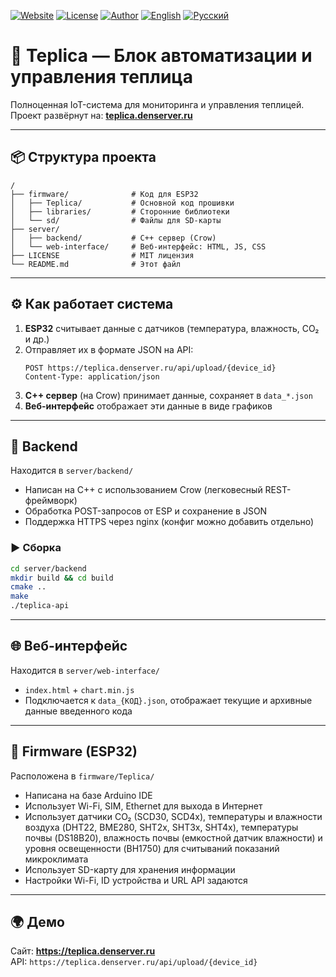 [![Website](https://img.shields.io/badge/🌐%20website-teplica.denserver.ru-blue?style=flat-square)](https://teplica.denserver.ru)
[![License](https://img.shields.io/badge/license-MIT-green.svg?style=flat-square)](LICENSE)
[![Author](https://img.shields.io/badge/author-DenSawer-orange?style=flat-square&logo=github)](https://github.com/DenSawer)
[![English](https://img.shields.io/badge/EN-English-blue?style=flat-square)](README_EN.md)
[![Русский](https://img.shields.io/badge/RU-Русский-red?style=flat-square)](README.md)

# 🌿 Teplica — Блок автоматизации и управления теплица

Полноценная IoT-система для мониторинга и управления теплицей.  
Проект развёрнут на: **[teplica.denserver.ru](https://teplica.denserver.ru)**

---

## 📦 Структура проекта

```
/
├── firmware/              # Код для ESP32
│   ├── Teplica/           # Основной код прошивки
│   ├── libraries/         # Сторонние библиотеки
│   └── sd/                # Файлы для SD-карты
├── server/
│   ├── backend/           # C++ сервер (Crow)
│   └── web-interface/     # Веб-интерфейс: HTML, JS, CSS
├── LICENSE                # MIT лицензия
└── README.md              # Этот файл
```

---

## ⚙️ Как работает система

1. **ESP32** считывает данные с датчиков (температура, влажность, CO₂ и др.)
2. Отправляет их в формате JSON на API:
   ```
   POST https://teplica.denserver.ru/api/upload/{device_id}
   Content-Type: application/json
   ```
3. **C++ сервер** (на Crow) принимает данные, сохраняет в `data_*.json`
4. **Веб-интерфейс** отображает эти данные в виде графиков

---

## 🔧 Backend

Находится в `server/backend/`

- Написан на C++ с использованием Crow (легковесный REST-фреймворк)
- Обработка POST-запросов от ESP и сохранение в JSON
- Поддержка HTTPS через nginx (конфиг можно добавить отдельно)

### ▶️ Сборка

```bash
cd server/backend
mkdir build && cd build
cmake ..
make
./teplica-api
```

---

## 🌐 Веб-интерфейс

Находится в `server/web-interface/`

- `index.html` + `chart.min.js`
- Подключается к `data_{КОД}.json`, отображает текущие и архивные данные введенного кода

---

## 📡 Firmware (ESP32)

Расположена в `firmware/Teplica/`

- Написана на базе Arduino IDE
- Использует Wi-Fi, SIM, Ethernet для выхода в Интернет
- Использует датчики CO₂ (SCD30, SCD4x), температуры и влажности воздуха (DHT22, BME280, SHT2x, SHT3x, SHT4x), температуры почвы (DS18B20), влажность почвы (емкостной датчик влажности) и уровня освещенности (BH1750) для считываний показаний микроклимата
- Использует SD-карту для хранения информации
- Настройки Wi-Fi, ID устройства и URL API задаются

---

## 🌍 Демо

Сайт: **https://teplica.denserver.ru**  
API: `https://teplica.denserver.ru/api/upload/{device_id}`

